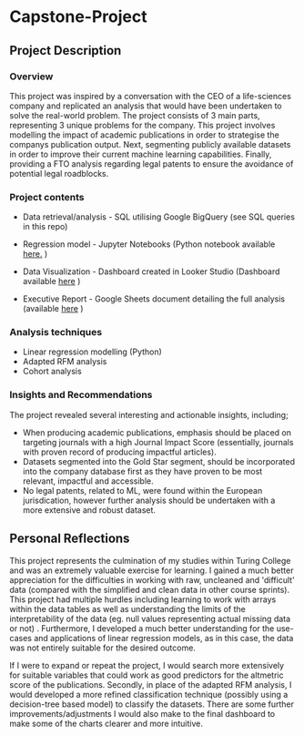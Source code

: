 # Capstone-Project

## Project Description

### Overview
This project was inspired by a conversation with the CEO of a life-sciences company and replicated an analysis that would have been undertaken to solve the real-world problem. The project consists of 3 main parts, representing 3 unique problems for the company. This project involves modelling the impact of academic publications in order to strategise the companys publication output. Next, segmenting publicly available datasets  in order to improve their current machine learning capabilities. Finally, providing a FTO analysis regarding legal patents to ensure the avoidance of potential legal roadblocks.

### Project contents
* Data retrieval/analysis - SQL utilising Google BigQuery (see SQL queries in this repo)
  
* Regression model - Jupyter Notebooks (Python notebook available [here.](https://github.com/LuMaJe/Capstone-Project/blob/main/Linear%20Regression.ipynb) )
  
* Data Visualization - Dashboard created in Looker Studio (Dashboard available [here](https://lookerstudio.google.com/reporting/f2c52047-cbc5-4434-a196-1806aac77dbd) )
  
* Executive Report - Google Sheets document detailing the full analysis (available [here](https://docs.google.com/document/d/1xpuvG_GD15BuiaSIiabOqaPDJRFKKSung6jE8aLHSyA/edit?usp=sharing) )

### Analysis techniques
* Linear regression modelling (Python)
* Adapted RFM analysis
* Cohort analysis

### Insights and Recommendations
The project revealed several interesting and actionable insights, including;
* When producing academic publications, emphasis should be placed on targeting journals with a high Journal Impact Score (essentially, journals with proven record of producing impactful articles).
* Datasets segmented into the Gold Star segment, should be incorporated into the company database first as they have proven to be most relevant, impactful and accessible.
* No legal patents, related to ML, were found within the European jurisdication, however further analysis should be undertaken with a more extensive and robust dataset.

## Personal Reflections
This project represents the culmination of my studies within Turing College and was an extremely valuable exercise for learning. I gained a much better appreciation for the difficulties in working with raw, uncleaned and 'difficult' data (compared with the simplified and clean data in other course sprints). This project had multiple hurdles including learning to work with arrays within the data tables as well as understanding the limits of the interpretability of the data (eg. null values representing actual missing data or not) . Furthermore, I developed a much better understanding for the use-cases and applications of linear regression models, as in this case, the data was not entirely suitable for the desired outcome.

If I were to expand or repeat the project, I would search more extensively for suitable variables that could work as good predictors for the altmetric score of the publications. Secondly, in place of the adapted RFM analysis, I would developed a more refined classification technique (possibly using a decision-tree based model) to classify the datasets. There are some further improvements/adjustments I would also make to the final dashboard to make some of the charts clearer and more intuitive.
